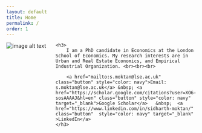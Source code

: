 ```yaml
---
layout: default
title: Home
permalink: /
order: 1
---
```


<p>
    <img src="../../assets/sidharth_moktan_full_size_23-24.jpg"
    img style="float: left; padding-right: 5%; padding-bottom: 12.5%"
    srcset="../../assets/sidharth_moktan_full_size_23-24.jpg 648w, ../../assets/sidharth_moktan_full_size_23-24_50pc.jpg 320w"
    sizes="(min-width: 768px) 32vw, 100vw"
    alt="image alt text">


    <h3>
        I am a PhD candidate in Economics at the London School of Economics. My research interests are in Urban and Real Estate Economics, and Empirical Industrial Organization. <br><br><br>

        <a href="mailto:s.moktan@lse.ac.uk" class="button" style="color: navy">Email: s.moktan@lse.ac.uk</a> &nbsp; <a href="https://scholar.google.com/citations?user=XO6-sosAAAAJ&hl=en" class="button" style="color: navy" target="_blank">Google Scholar</a>   &nbsp;  <a href="https://www.linkedin.com/in/sidharth-moktan/" class="button"  style="color: navy" target="_blank"    >LinkedIn</a> 
    </h3>
</p>